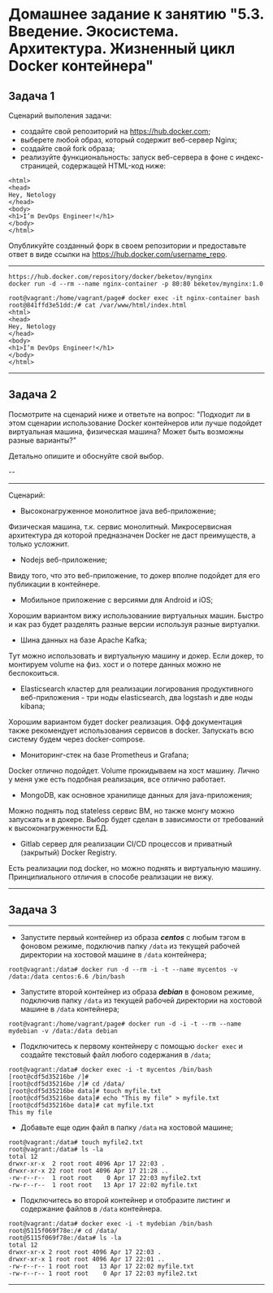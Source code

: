 
# Домашнее задание к занятию "5.3. Введение. Экосистема. Архитектура. Жизненный цикл Docker контейнера"



## Задача 1

Сценарий выполения задачи:

- создайте свой репозиторий на https://hub.docker.com;
- выберете любой образ, который содержит веб-сервер Nginx;
- создайте свой fork образа;
- реализуйте функциональность:
запуск веб-сервера в фоне с индекс-страницей, содержащей HTML-код ниже:
```
<html>
<head>
Hey, Netology
</head>
<body>
<h1>I’m DevOps Engineer!</h1>
</body>
</html>
```
Опубликуйте созданный форк в своем репозитории и предоставьте ответ в виде ссылки на https://hub.docker.com/username_repo.

***
```
https://hub.docker.com/repository/docker/beketov/mynginx
docker run -d --rm --name nginx-container -p 80:80 beketov/mynginx:1.0
```
```
root@vagrant:/home/vagrant/page# docker exec -it nginx-container bash
root@841ffd3e51dd:/# cat /var/www/html/index.html
<html>
<head>
Hey, Netology
</head>
<body>
<h1>I’m DevOps Engineer!</h1>
</body>
</html>
```
***

## Задача 2

Посмотрите на сценарий ниже и ответьте на вопрос:
"Подходит ли в этом сценарии использование Docker контейнеров или лучше подойдет виртуальная машина, физическая машина? Может быть возможны разные варианты?"

Детально опишите и обоснуйте свой выбор.

--
***

Сценарий:

- Высоконагруженное монолитное java веб-приложение;

Физическая машина, т.к. сервис монолитный. Микросервисная архитектура дя которой предназначен Docker не даст преимуществ, а только усложнит.

- Nodejs веб-приложение;

Ввиду того, что это веб-приложение, то докер вполне подойдет для его публикации в контейнере.

- Мобильное приложение c версиями для Android и iOS;

Хорошим вариантом вижу использованиие виртуальных машин. Быстро и как раз будет разделять разные версии используя разные виртуалки.

- Шина данных на базе Apache Kafka;

Тут можно использовать и виртуальную машину и докер. Если докер, то монтируем volume на физ. хост и о потере данных можно не беспокоиться.

- Elasticsearch кластер для реализации логирования продуктивного веб-приложения - три ноды elasticsearch, два logstash и две ноды kibana;

Хорошим вариантом будет docker реализация. Офф документация также рекомендует использования сервисов в docker. Запускать всю систему будем через docker-compose.

- Мониторинг-стек на базе Prometheus и Grafana;

Docker отлично подойдет. Volume прокидываем на хост машину. Лично у меня уже есть подобная реализация, все отлично работает.

- MongoDB, как основное хранилище данных для java-приложения;

Можно поднять под stateless сервис ВМ, но также монгу можно запускать и в докере. Выбор будет сделан в зависимости от требований к высоконагруженности БД.

- Gitlab сервер для реализации CI/CD процессов и приватный (закрытый) Docker Registry.

Есть реализации под docker, но можно поднять и виртуальную машину. Принципиального отличия в способе реализации не вижу.
***

## Задача 3
***
- Запустите первый контейнер из образа ***centos*** c любым тэгом в фоновом режиме, подключив папку ```/data``` из текущей рабочей директории на хостовой машине в ```/data``` контейнера;
```
root@vagrant:/data# docker run -d --rm -i -t --name mycentos -v /data:/data centos:6.6 /bin/bash
```
- Запустите второй контейнер из образа ***debian*** в фоновом режиме, подключив папку ```/data``` из текущей рабочей директории на хостовой машине в ```/data``` контейнера;
```
root@vagrant:/home/vagrant/page# docker run -d -i -t --rm --name mydebian -v /data:/data debian
```
- Подключитесь к первому контейнеру с помощью ```docker exec``` и создайте текстовый файл любого содержания в ```/data```;
```
root@vagrant:/data# docker exec -i -t mycentos /bin/bash
[root@cdf5d35216be /]#
[root@cdf5d35216be /]# cd /data/
[root@cdf5d35216be data]# touch myfile.txt
[root@cdf5d35216be data]# echo "This my file" > myfile.txt
[root@cdf5d35216be data]# cat myfile.txt
This my file
```
- Добавьте еще один файл в папку ```/data``` на хостовой машине;
```
root@vagrant:/data# touch myfile2.txt
root@vagrant:/data# ls -la
total 12
drwxr-xr-x  2 root root 4096 Apr 17 22:03 .
drwxr-xr-x 22 root root 4096 Apr 17 21:28 ..
-rw-r--r--  1 root root    0 Apr 17 22:03 myfile2.txt
-rw-r--r--  1 root root   13 Apr 17 22:02 myfile.txt
```
- Подключитесь во второй контейнер и отобразите листинг и содержание файлов в ```/data``` контейнера.
```
root@vagrant:/data# docker exec -i -t mydebian /bin/bash
root@5115f069f78e:/# cd /data/
root@5115f069f78e:/data# ls -la
total 12
drwxr-xr-x 2 root root 4096 Apr 17 22:03 .
drwxr-xr-x 1 root root 4096 Apr 17 22:01 ..
-rw-r--r-- 1 root root   13 Apr 17 22:02 myfile.txt
-rw-r--r-- 1 root root    0 Apr 17 22:03 myfile2.txt
```
***
